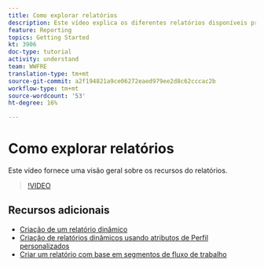 ```yaml
---
title: Como explorar relatórios
description: Este vídeo explica os diferentes relatórios disponíveis prontamente para um delivery de email.
feature: Reporting
topics: Getting Started
kt: 3906
doc-type: tutorial
activity: understand
team: WWFRE
translation-type: tm+mt
source-git-commit: a2f194821a9ce06272eaed979ee2d8c62cccac2b
workflow-type: tm+mt
source-wordcount: '53'
ht-degree: 16%

---
```



# Como explorar relatórios

Este vídeo fornece uma visão geral sobre os recursos do relatórios.

>[!VIDEO](https://video.tv.adobe.com/v/23021?quality=12)

## Recursos adicionais

* [Criação de um relatório dinâmico](/help/reporting/creating-a-dynamic-report.md)
* [Criação de relatórios dinâmicos usando atributos de Perfil personalizados](/help/reporting/custom-profile-attributes-dynamic-reports.md)
* [Criar um relatório com base em segmentos de fluxo de trabalho](/help/reporting/report-on-workflow-segments.md)
